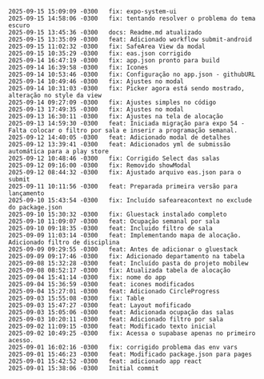 	2025-09-15 15:09:09 -0300	fix: expo-system-ui
	2025-09-15 14:58:06 -0300	fix: tentando resolver o problema do tema escuro
	2025-09-15 13:45:36 -0300	docs: Readme.md atualizado
	2025-09-15 13:35:09 -0300	feat: Adicionado workflow submit-android
	2025-09-15 11:02:32 -0300	fix: SafeArea View da modal
	2025-09-15 10:35:29 -0300	fix: eas.json corrigido
	2025-09-14 16:47:19 -0300	fix: app.json pronto para build
	2025-09-14 16:39:58 -0300	fix: Icones
	2025-09-14 10:53:46 -0300	fix: Configuração no app.json - githubURL
	2025-09-14 10:49:46 -0300	fix: Ajustes no modal
	2025-09-14 10:31:03 -0300	fix: Picker agora está sendo mostrado, alteração no style da view
	2025-09-14 09:27:09 -0300	fix: Ajustes simples no código
	2025-09-13 17:49:35 -0300	fix: Ajustes no modal
	2025-09-13 16:30:11 -0300	fix: Ajustes na tela de alocação
	2025-09-13 14:59:30 -0300	feat: Iniciada migração para expo 54 - Falta colocar o filtro por sala e inserir a programação semanal.
	2025-09-12 14:40:05 -0300	feat: Adicionado modal de detalhes
	2025-09-12 13:39:41 -0300	feat: Adicionados yml de submissão automática para a play store
	2025-09-12 10:48:46 -0300	fix: Corrigido Select das salas
	2025-09-12 09:16:00 -0300	fix: Removido showModal
	2025-09-12 08:44:32 -0300	fix: Ajustado arquivo eas.json para o submit
	2025-09-11 10:11:56 -0300	feat: Preparada primeira versão para lançamento
	2025-09-10 15:43:54 -0300	fix: Incluído safeareacontext no exclude do package.json
	2025-09-10 15:30:32 -0300	fix: Gluestack instalado completo
	2025-09-10 11:09:07 -0300	feat: Ocupação semanal por sala
	2025-09-10 09:18:35 -0300	feat: Incluido filtro de sala
	2025-09-09 11:03:14 -0300	feat: Implementando mapa de alocação. Adicionado filtro de disciplina
	2025-09-09 09:29:55 -0300	feat: Antes de adicionar o gluestack
	2025-09-09 09:17:46 -0300	fix: Adicionado departamento na tabela
	2025-09-08 15:32:28 -0300	feat: Incluído pasta do projeto mobilew
	2025-09-08 08:52:17 -0300	fix: Atualizada tabela de alocação
	2025-09-04 15:41:14 -0300	fix: nome do app
	2025-09-04 15:36:59 -0300	feat: icones modificados
	2025-09-04 15:27:01 -0300	feat: Adicionado CircleProgress
	2025-09-03 15:55:08 -0300	fix: Table
	2025-09-03 15:47:27 -0300	feat: Layout mofificado
	2025-09-03 15:05:06 -0300	feat: Adicionada ocupação das salas
	2025-09-03 10:20:11 -0300	feat: Adicionado filtro por sala
	2025-09-02 11:09:15 -0300	feat: Modificado texto inicial
	2025-09-02 10:49:25 -0300	fix: Acessa o supabase apenas no primeiro acesso.
	2025-09-01 16:02:16 -0300	fix: corrigido problema das env vars
	2025-09-01 15:46:23 -0300	feat: Modificado package.json para pages
	2025-09-01 15:42:52 -0300	feat: adicionado app react
	2025-09-01 15:38:06 -0300	Initial commit
